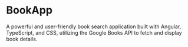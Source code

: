 # BookApp
A powerful and user-friendly book search application built with Angular, TypeScript, and CSS, utilizing the Google Books API to fetch and display book details.
